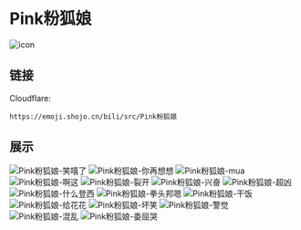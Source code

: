 # Pink粉狐娘
![icon](https://emoji.shojo.cn/bili/src/Pink粉狐娘/icon.png)
## 链接
Cloudflare:
```
https://emoji.shojo.cn/bili/src/Pink粉狐娘
```
## 展示
![Pink粉狐娘-笑嘻了](https://emoji.shojo.cn/bili/src/Pink粉狐娘/Pink粉狐娘-笑嘻了.png)
![Pink粉狐娘-你再想想](https://emoji.shojo.cn/bili/src/Pink粉狐娘/Pink粉狐娘-你再想想.png)
![Pink粉狐娘-mua](https://emoji.shojo.cn/bili/src/Pink粉狐娘/Pink粉狐娘-mua.png)
![Pink粉狐娘-啊这](https://emoji.shojo.cn/bili/src/Pink粉狐娘/Pink粉狐娘-啊这.png)
![Pink粉狐娘-裂开](https://emoji.shojo.cn/bili/src/Pink粉狐娘/Pink粉狐娘-裂开.png)
![Pink粉狐娘-兴奋](https://emoji.shojo.cn/bili/src/Pink粉狐娘/Pink粉狐娘-兴奋.png)
![Pink粉狐娘-超凶](https://emoji.shojo.cn/bili/src/Pink粉狐娘/Pink粉狐娘-超凶.png)
![Pink粉狐娘-什么登西](https://emoji.shojo.cn/bili/src/Pink粉狐娘/Pink粉狐娘-什么登西.png)
![Pink粉狐娘-拳头邦嗯](https://emoji.shojo.cn/bili/src/Pink粉狐娘/Pink粉狐娘-拳头邦嗯.png)
![Pink粉狐娘-干饭](https://emoji.shojo.cn/bili/src/Pink粉狐娘/Pink粉狐娘-干饭.png)
![Pink粉狐娘-给花花](https://emoji.shojo.cn/bili/src/Pink粉狐娘/Pink粉狐娘-给花花.png)
![Pink粉狐娘-坏笑](https://emoji.shojo.cn/bili/src/Pink粉狐娘/Pink粉狐娘-坏笑.png)
![Pink粉狐娘-警觉](https://emoji.shojo.cn/bili/src/Pink粉狐娘/Pink粉狐娘-警觉.png)
![Pink粉狐娘-混乱](https://emoji.shojo.cn/bili/src/Pink粉狐娘/Pink粉狐娘-混乱.png)
![Pink粉狐娘-委屈哭](https://emoji.shojo.cn/bili/src/Pink粉狐娘/Pink粉狐娘-委屈哭.png)
